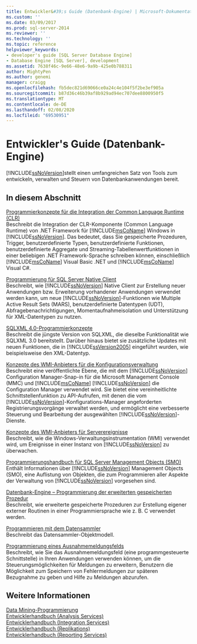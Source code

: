 ```yaml
---
title: Entwickler&#39;s Guide (Datenbank-Engine) | Microsoft-Dokumentation
ms.custom: ''
ms.date: 03/09/2017
ms.prod: sql-server-2014
ms.reviewer: ''
ms.technology: ''
ms.topic: reference
helpviewer_keywords:
- developer's guide [SQL Server Database Engine]
- Database Engine [SQL Server], development
ms.assetid: 7638f46c-9e66-48e6-9a9b-425e0b788311
author: MightyPen
ms.author: genemi
manager: craigg
ms.openlocfilehash: fb5dec821d69066ce0a24c4e104f5f2be3ef905a
ms.sourcegitcommit: b87d36c46b39af8b929ad94ec707dee8800950f5
ms.translationtype: MT
ms.contentlocale: de-DE
ms.lasthandoff: 02/08/2020
ms.locfileid: "69530951"
---
```

# <a name="developer39s-guide-database-engine"></a>Entwickler&#39;s Guide (Datenbank-Engine)
  [!INCLUDE[ssNoVersion](../includes/ssnoversion-md.md)]stellt einen umfangreichen Satz von Tools zum entwickeln, verwalten und Steuern von Datenbankanwendungen bereit.  
  
## <a name="in-this-section"></a>In diesem Abschnitt  
 [Programmierkonzepte für die Integration der Common Language Runtime &#40;CLR&#41;](clr-integration/common-language-runtime-clr-integration-programming-concepts.md)  
 Beschreibt die Integration der CLR-Komponente (Common Language Runtime) von .NET Framework für [!INCLUDE[msCoName](../includes/msconame-md.md)] Windows in [!INCLUDE[ssNoVersion](../includes/ssnoversion-md.md)]. Das bedeutet, dass Sie gespeicherte Prozeduren, Trigger, benutzerdefinierte Typen, benutzerdefinierte Funktionen, benutzerdefinierte Aggregate und Streaming-Tabellenwertfunktionen in einer beliebigen .NET Framework-Sprache schreiben können, einschließlich [!INCLUDE[msCoName](../includes/msconame-md.md)] Visual Basic .NET und [!INCLUDE[msCoName](../includes/msconame-md.md)] Visual C#.  
  
 [Programmierung für SQL Server Native Client](native-client/sql-server-native-client-programming.md)  
 Beschreibt, wie [!INCLUDE[ssNoVersion](../includes/ssnoversion-md.md)] Native Client zur Erstellung neuer Anwendungen bzw. Erweiterung vorhandener Anwendungen verwendet werden kann, um neue [!INCLUDE[ssNoVersion](../includes/ssnoversion-md.md)]-Funktionen wie Multiple Active Result Sets (MARS), benutzerdefinierte Datentypen (UDT), Abfragebenachrichtigungen, Momentaufnahmeisolation und Unterstützung für XML-Datentypen zu nutzen.  
  
 [SQLXML 4.0-Programmierkonzepte](sqlxml/sqlxml-4-0-programming-concepts.md)  
 Beschreibt die jüngste Version von SQLXML, die dieselbe Funktionalität wie SQLXML 3.0 bereitstellt. Darüber hinaus bietet sie zusätzliche Updates mit neuen Funktionen, die in [!INCLUDE[ssVersion2005](../includes/ssversion2005-md.md)] eingeführt wurden, wie beispielsweise den XML-Datentyp.  
  
 [Konzepte des WMI-Anbieters für die Konfigurationsverwaltung](wmi-provider-configuration/wmi-provider-for-configuration-management.md)  
 Beschreibt eine veröffentlichte Ebene, die mit dem [!INCLUDE[ssNoVersion](../includes/ssnoversion-md.md)] Configuration Manager-Snap-in für die Microsoft Management Console (MMC) und [!INCLUDE[msCoName](../includes/msconame-md.md)] [!INCLUDE[ssNoVersion](../includes/ssnoversion-md.md)] die Configuration Manager verwendet wird. Sie bietet eine vereinheitlichte Schnittstellenfunktion zu API-Aufrufen, mit denen die vom [!INCLUDE[ssNoVersion](../includes/ssnoversion-md.md)]-Konfigurations-Manager angeforderten Registrierungsvorgänge verwaltet werden, und ermöglicht eine verbesserte Steuerung und Bearbeitung der ausgewählten [!INCLUDE[ssNoVersion](../includes/ssnoversion-md.md)]-Dienste.  
  
 [Konzepte des WMI-Anbieters für Serverereignisse](wmi-provider-server-events/wmi-provider-for-server-events-concepts.md)  
 Beschreibt, wie die Windows-Verwaltungsinstrumentation (WMI) verwendet wird, um Ereignisse in einer Instanz von [!INCLUDE[ssNoVersion](../includes/ssnoversion-md.md)] zu überwachen.  
  
 [Programmierungshandbuch für SQL Server Management Objects &#40;SMO&#41;](server-management-objects-smo/sql-server-management-objects-smo-programming-guide.md)  
 Enthält Informationen über [!INCLUDE[ssNoVersion](../includes/ssnoversion-md.md)] Management Objects (SMO), eine Auflistung von Objekten, die zum Programmieren aller Aspekte der Verwaltung von [!INCLUDE[ssNoVersion](../includes/ssnoversion-md.md)] vorgesehen sind.  
  
 [Datenbank-Engine – Programmierung der erweiterten gespeicherten Prozedur](database-engine-extended-stored-procedure-programming.md)  
 Beschreibt, wie erweiterte gespeicherte Prozeduren zur Erstellung eigener externer Routinen in einer Programmiersprache wie z. B. C verwendet werden.  
  
 [Programmieren mit dem Datensammler](../database-engine/dev-guide/data-collector-programming.md)  
 Beschreibt das Datensammler-Objektmodell.  
  
 [Programmierung eines Ausnahmemeldungsfelds](../database-engine/dev-guide/exception-message-box-programming.md)  
 Beschreibt, wie Sie das Ausnahmemeldungsfeld (eine programmgesteuerte Schnittstelle) in Ihren Anwendungen verwenden können, um die Steuerungsmöglichkeiten für Meldungen zu erweitern, Benutzern die Möglichkeit zum Speichern von Fehlermeldungen zur späteren Bezugnahme zu geben und Hilfe zu Meldungen abzurufen.  
  
## <a name="see-also"></a>Weitere Informationen  
 [Data Mining-Programmierung](../analysis-services/dev-guide/data-mining-programming.md)   
 [Entwicklerhandbuch &#40;Analysis Services&#41;](https://docs.microsoft.com/analysis-services/analysis-services-developer-documentation)   
 [Entwicklerhandbuch &#40;Integration Services&#41;](../integration-services/integration-services-developer-documentation.md)   
 [Entwicklerhandbuch &#40;Replikations&#41;](replication/concepts/replication-developer-documentation.md)   
 [Entwicklerhandbuch &#40;Reporting Services&#41;](../reporting-services/reporting-services-developer-documentation.md)  
  
  
